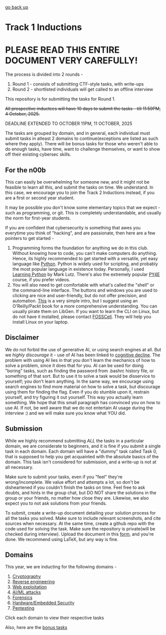 [go back up](./..)
# Track 1 Inductions

# PLEASE READ THIS ENTIRE DOCUMENT VERY CAREFULLY!

The process is divided into 2 rounds -
1. Round 1 - consists of submitting CTF-style tasks, with write-ups
2. Round 2 - shortlisted individuals will get called to an offline interview

This repository is for submitting the tasks for Round 1.


~~All prospective inductees will have 10 days to submit the tasks - till 11:59PM, 4 October, 2025.~~

DEADLINE EXTENDED TO OCTOBER 11PM, 11 OCTOBER, 2025

The tasks are grouped by domain, and in general, each individual must submit tasks in atleast 2 domains to continue(exceptions are listed as such where they apply). There will be bonus tasks for those who weren't able to do enough tasks, have time, want to challenge themselves, or want to show off their existing cybersec skills.


## For the n00b

This can easily be overwhelming for someone new, and it might not be feasible to learn all this, and submit the tasks on time. We understand. In this case, we encourage you to join the Track 2 Inductions instead, if you are a first or second year student.

It may be possible you don't know some elementary topics that we expect - such as programming, or git. This is completely understandable, and usually the norm for first-year students.

If you are confident that cybersecurity is something that awes you everytime you think of "hacking", and are passionate, then here are a few pointers to get started -

1. Programming forms the foundation for anything we do in this club. Without knowing how to code, you can't make computers do anything. Hence, its highly recommended to get started with a versatile, yet easy language like [Python](https://python.org). Python is widely used for scripting, and probably the most popular language in existence today. Personally, I used [Learning Python](https://cfm.ehu.es/ricardo/docs/python/Learning_Python.pdf) by Mark Lutz. There's also the extremely popular [PY4E](https://www.py4e.com/) course, if you prefer videos.
2. You will also need to get comfortable with what's called the "shell" or the command-line interface. The buttons and windows you are used to clicking are nice and user-friendly, but do not offer precision, and automation. [This](https://ubuntu.com/tutorials/command-line-for-beginners#1-overview) is a very simple intro, but I suggest using an O'Reilly/Packt book for a more comprehensive understanding. You can usually pirate them on LibGen.
If you want to learn the CLI on Linux, but do not have it installed, please contact [FOSSCell](mailto:fosscell@nitc.ac.in). They will help you install Linux on your laptop.


## Disclaimer

We do not forbid the use of generative AI, or using search engines at all. But we *highly discourage* it - use of AI has been linked to [cognitive decline](https://arxiv.org/abs/2506.08872). The problem with using AI lies in that you don't learn the mechanics of how to solve a problem, since it does that for you. AI can be used for doing "boring" tasks, such as finding the password from .bashrc history file, or something of that sort. But to use it to solve a task would be disservice to yourself; you don't learn anything. In the same way, we encourage using search engines to find more material on how to solve a task, but discourage using them for finding the flag. Even if you do stumble upon it, restrain yourself, and try figuring it out yourself. This way you actually learn something.
We hope that this small paragraph has convinced you on how to use AI. If not, be well aware that we do not entertain AI usage during the interview :) and we will make sure you know what YOU did.

## Submission

While we highly recommend submitting *ALL* the tasks in a particular domain, we are considerate to beginners, and it is fine if you submit a single task in each domain. Each domain will have a "dummy" task called Task 0, that is supposed to help you get acquainted with the absolute basics of the domain. This task isn't considered for submission, and a write-up is not at all necessary.

Make sure to submit your tasks, even if you "feel" they're wrong/incomplete. We value effort and attempts a lot, so don't be disheartened if you couldn't finish the tasks on time. Feel free to ask doubts, and hints in the group chat, but DO NOT share the solutions in the group or your friends, no matter how close they are. Likewise, we also expect you to not ask solutions from your friends.

To submit, create a write-up document detailing your solution process for all the tasks you solved. Make sure to include relevant screenshots, and cite sources when necessary. At the same time, create a github repo with the code used for solving the task. Make sure the repository is private(will be checked during interview). Upload the document in this [form](https://forms.gle/adYuqhhw3UdKXf1t9), and you're done. We recommend using LaTeX, but any way is fine.

## Domains

This year, we are inducting for the following domains -
1. [Cryptography](./crypto)
2. [Reverse engineering](./reversing)
3. [Web exploitation](./webexp)
4. [AI/ML attacks](./aiml)
5. [Forensics](./forensics)
6. [Hardware/Embedded Security](./hardware)
7. [Pentesting](./pentesting)

Click each domain to view their respective tasks

Also, here are the [bonus tasks](./bonus)
